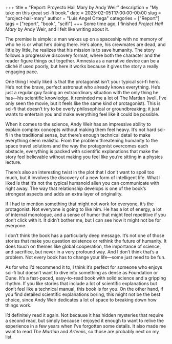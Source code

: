 +++
title = "Report: Proyecto Hail Mary by Andy Weir"
description = "My take on this great sci-fi book."
date = 2025-02-05T17:00:00-00:00
slug = "project-hail-mary"
author = "Luis Angel Ortega"
categories = ["Report"]
tags = ["report", "book", "scifi"]
+++
Some time ago, I finished *Project Hail Mary* by Andy Weir, and I felt like writing about it.

The premise is simple: a man wakes up on a spaceship with no memory of who he is or what he’s doing there. He’s alone, his crewmates are dead, and little by little, he realizes that his mission is to save humanity. The story follows a progressive discovery format, where both the character and the reader figure things out together. Amnesia as a narrative device can be a cliché if used poorly, but here it works because it gives the story a really engaging pace.

One thing I really liked is that the protagonist isn’t your typical sci-fi hero. He’s not the brave, perfect astronaut who already knows everything. He’s just a regular guy facing an extraordinary situation with the only thing he has—his scientific knowledge. It reminded me a lot of The Martian (well, I’ve only seen the movie, but it feels like the same kind of protagonist). This is sci-fi that doesn’t try to be overly philosophical or groundbreaking; it just wants to entertain you and make everything feel like it could be possible.

When it comes to the science, Andy Weir has an impressive ability to explain complex concepts without making them feel heavy. It’s not hard sci-fi in the traditional sense, but there’s enough technical detail to make everything seem realistic. From the problem threatening humanity to the space travel solutions and the way the protagonist overcomes each obstacle, everything is packed with scientific explanations that make the story feel believable without making you feel like you’re sitting in a physics lecture.

There’s also an interesting twist in the plot that I don’t want to spoil too much, but it involves the discovery of a new form of intelligent life. What I liked is that it’s not the typical humanoid alien you can communicate with right away. The way that relationship develops is one of the book’s strongest aspects and adds an extra layer of originality.

If I had to mention something that might not work for everyone, it’s the protagonist. Not everyone is going to like him. He has a lot of energy, a lot of internal monologue, and a sense of humor that might feel repetitive if you don’t click with it. It didn’t bother me, but I can see how it might not be for everyone.

I don’t think the book has a particularly deep message. It’s not one of those stories that make you question existence or rethink the future of humanity. It does touch on themes like global cooperation, the importance of science, and sacrifice, but never in a very profound way. And I don’t think that’s a problem. Not every book has to change your life—some just need to be fun.

As for who I’d recommend it to, I think it’s perfect for someone who enjoys sci-fi but doesn’t want to dive into something as dense as Foundation or Dune. It’s a fast-paced, easy-to-read book with solid science and a gripping rhythm. If you like stories that include a lot of scientific explanations but don’t feel like a technical manual, this book is for you. On the other hand, if you find detailed scientific explanations boring, this might not be the best choice, since Andy Weir dedicates a lot of space to breaking down how things work.

I’d definitely read it again. Not because it has hidden mysteries that require a second read, but simply because I enjoyed it enough to want to relive the experience in a few years when I’ve forgotten some details. It also made me want to read *The Martian* and *Artemis*, so those are probably next on my list.
